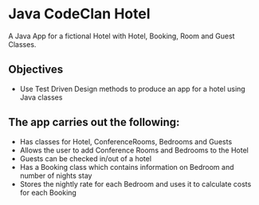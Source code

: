 # Java CodeClan Hotel
A Java App for a fictional Hotel with Hotel, Booking, Room and Guest Classes.

## Objectives
* Use Test Driven Design methods to produce an app for a hotel using Java classes


## The app carries out the following:
* Has classes for Hotel, ConferenceRooms, Bedrooms and Guests
* Allows the user to add Conference Rooms and Bedrooms to the Hotel
* Guests can be checked in/out of a hotel
* Has a Booking class which contains information on Bedroom and number of nights stay
* Stores the nightly rate for each Bedroom and uses it to calculate costs for each Booking

